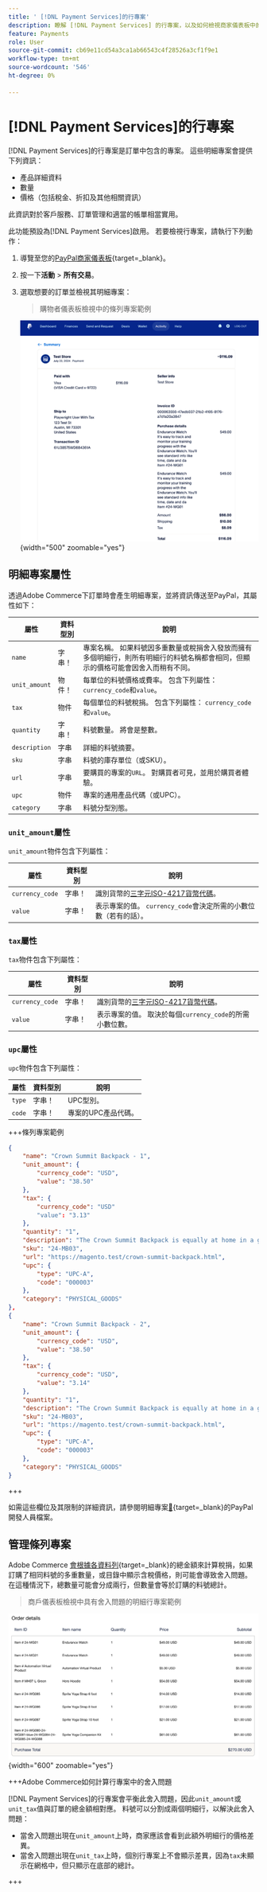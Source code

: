 ```yaml
---
title: ' [!DNL Payment Services]的行專案'
description: 瞭解 [!DNL Payment Services] 的行專案，以及如何檢視商家儀表板中的行專案。
feature: Payments
role: User
source-git-commit: cb69e11cd54a3ca1ab66543c4f28526a3cf1f9e1
workflow-type: tm+mt
source-wordcount: '546'
ht-degree: 0%

---
```


# [!DNL Payment Services]的行專案

[!DNL Payment Services]的行專案是訂單中包含的專案。 這些明細專案會提供下列資訊：

* 產品詳細資料
* 數量
* 價格（包括稅金、折扣及其他相關資訊）

此資訊對於客戶服務、訂單管理和適當的帳單相當實用。

此功能預設為[!DNL Payment Services]啟用。 若要檢視行專案，請執行下列動作：

1. 導覽至您的[PayPal商家儀表板](https://www.paypal.com/merchant/){target=_blank}。

1. 按一下&#x200B;**活動** > **所有交易**。

1. 選取想要的訂單並檢視其明細專案：

   > 購物者儀表板檢視中的條列專案範例

   ![行專案檢視](assets/paypal-shopper-dashboard-line-items-view.png){width="500" zoomable="yes"}

## 明細專案屬性

透過Adobe Commerce下訂單時會產生明細專案，並將資訊傳送至PayPal，其屬性如下：

| 屬性 | 資料型別 | 說明 |
| --- | --- | --- |
| `name` | 字串！ | 專案名稱。 如果料號因多重數量或稅捐舍入發放而擁有多個明細行，則所有明細行的料號名稱都會相同，但顯示的價格可能會因舍入而稍有不同。 |
| `unit_amount` | 物件！ | 每單位的料號價格或費率。 包含下列屬性： `currency_code`和`value`。 |
| `tax` | 物件 | 每個單位的料號稅捐。 包含下列屬性： `currency_code`和`value`。 |
| `quantity` | 字串！ | 料號數量。 將會是整數。 |
| `description` | 字串 | 詳細的料號摘要。 |
| `sku` | 字串 | 料號的庫存單位（或SKU）。 |
| `url` | 字串 | 要購買的專案的`URL`。 對購買者可見，並用於購買者體驗。 |
| `upc` | 物件 | 專案的通用產品代碼（或UPC）。 |
| `category` | 字串 | 料號分型別態。 |

### `unit_amount`屬性

`unit_amount`物件包含下列屬性：

| 屬性 | 資料型別 | 說明 |
| --- | --- | --- |
| `currency_code` | 字串！ | 識別貨幣的[三字元ISO-4217貨幣代碼](https://developer.paypal.com/api/rest/reference/currency-codes/)。 |
| `value` | 字串！ | 表示專案的值。 `currency_code`會決定所需的小數位數（若有的話）。 |

### `tax`屬性

`tax`物件包含下列屬性：

| 屬性 | 資料型別 | 說明 |
| --- | --- | --- |
| `currency_code` | 字串！ | 識別貨幣的[三字元ISO-4217貨幣代碼](https://developer.paypal.com/api/rest/reference/currency-codes/)。 |
| `value` | 字串！ | 表示專案的值。 取決於每個`currency_code`的所需小數位數。 |

### `upc`屬性

`upc`物件包含下列屬性：

| 屬性 | 資料型別 | 說明 |
| --- | --- | --- |
| `type` | 字串！ | UPC型別。 |
| `code` | 字串！ | 專案的UPC產品代碼。 |

+++條列專案範例

```json
{
    "name": "Crown Summit Backpack - 1",
    "unit_amount": {
        "currency_code": "USD",
        "value": "38.50"
    },
    "tax": {
        "currency_code": "USD"
        "value": "3.13"
    },
    "quantity": "1",
    "description": "The Crown Summit Backpack is equally at home in a gym locker, study cube or a pup tent, so be sure yours is packed with books,",
    "sku": "24-MB03",
    "url": "https://magento.test/crown-summit-backpack.html",
    "upc": {
        "type": "UPC-A",
        "code": "000003"
    },
    "category": "PHYSICAL_GOODS"
},
{
    "name": "Crown Summit Backpack - 2",
    "unit_amount": {
        "currency_code": "USD",
        "value": "38.50"
    },
    "tax": {
        "currency_code": "USD",
        "value": "3.14"
    },
    "quantity": "1",
    "description": "The Crown Summit Backpack is equally at home in a gym locker, study cube or a pup tent, so be sure yours is packed with books,",
    "sku": "24-MB03",
    "url": "https://magento.test/crown-summit-backpack.html",
    "upc": {
        "type": "UPC-A",
        "code": "000003"
    },
    "category": "PHYSICAL_GOODS"
}
```

+++

如需這些欄位及其限制的詳細資訊，請參閱明細專案[&#128279;](https://developer.paypal.com/docs/api/orders/v2/#definition-line_item){target=_blank}的PayPal開發人員檔案。

## 管理條列專案

Adobe Commerce [會根據各資料列](https://experienceleague.adobe.com/zh-hant/docs/commerce-admin/stores-sales/site-store/taxes/taxes#warning-messages){target=_blank}的總金額來計算稅捐，如果訂購了相同料號的多重數量，或目錄中顯示含稅價格，則可能會導致舍入問題。 在這種情況下，總數量可能會分成兩行，但數量會等於訂購的料號總計。

> 商戶儀表板檢視中具有舍入問題的明細行專案範例

![行專案檢視](assets/line-items-example.png){width="600" zoomable="yes"}

+++Adobe Commerce如何計算行專案中的舍入問題

[!DNL Payment Services]的行專案會平衡此舍入問題，因此`unit_amount`或`unit_tax`值與訂單的總金額相對應。 料號可以分割成兩個明細行，以解決此舍入問題：

* 當舍入問題出現在`unit_amount`上時，商家應該會看到此額外明細行的價格差異。
* 當舍入問題出現在`unit_tax`上時，個別行專案上不會顯示差異，因為`tax`未顯示在網格中，但只顯示在底部的總計。

+++
